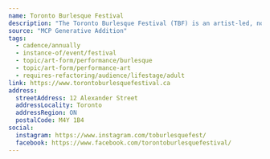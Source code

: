 ```yaml
---
name: Toronto Burlesque Festival
description: "The Toronto Burlesque Festival (TBF) is an artist-led, non-profit organization dedicated to showcasing the best in local, national, and international burlesque, cabaret, and circus arts."
source: "MCP Generative Addition"
tags:
  - cadence/annually
  - instance-of/event/festival
  - topic/art-form/performance/burlesque
  - topic/art-form/performance-art
  - requires-refactoring/audience/lifestage/adult
link: https://www.torontoburlesquefestival.ca
address:
  streetAddress: 12 Alexander Street
  addressLocality: Toronto
  addressRegion: ON
  postalCode: M4Y 1B4
social:
  instagram: https://www.instagram.com/toburlesquefest/
  facebook: https://www.facebook.com/torontoburlesquefestival/
---
```

